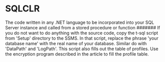 # SQLCLR
The code written in any .NET language to be incorporated into your SQL Server instance and called from a stored procedure or function
#######
If you do not want to do anything with the source code, 
copy the t-sql script from 'Setup' directory to the SSMS. 
In that script, replace the phrase 'your database name' with the real name of your database. 
Similar do with 'DataPath' and 'LogPath'. 
This script also fills out the table of profiles. 
Use the encryption program described in the article to fill the profile table.
